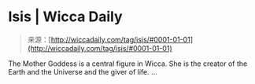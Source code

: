 <!--yml
category: 未分类
date: 2024-06-12 18:26:10
-->

# Isis | Wicca Daily

> 来源：[http://wiccadaily.com/tag/isis/#0001-01-01](http://wiccadaily.com/tag/isis/#0001-01-01)

The Mother Goddess is a central figure in Wicca. She is the creator of the Earth and the Universe and the giver of life. …